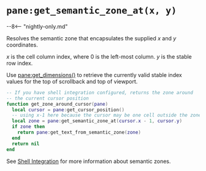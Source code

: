 # `pane:get_semantic_zone_at(x, y)`

--8<-- "nightly-only.md"

Resolves the semantic zone that encapsulates the supplied *x* and *y* coordinates.

*x* is the cell column index, where 0 is the left-most column.
*y* is the stable row index.

Use [pane:get_dimensions()](get_dimensions.md) to
retrieve the currently valid stable index values for the top of scrollback and
top of viewport.

```lua
-- If you have shell integration configured, returns the zone around
-- the current cursor position
function get_zone_around_cursor(pane)
  local cursor = pane:get_cursor_position()
  -- using x-1 here because the cursor may be one cell outside the zone
  local zone = pane:get_semantic_zone_at(cursor.x - 1, cursor.y)
  if zone then
    return pane:get_text_from_semantic_zone(zone)
  end
  return nil
end
```

See [Shell Integration](../../../shell-integration.md) for more information
about semantic zones.

